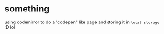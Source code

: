 # something

using codemirror to do a "codepen" like page and storing it in ```local storage``` :D lol